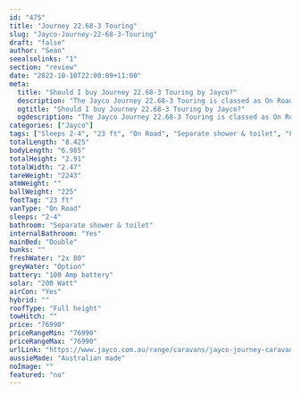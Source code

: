 ```yaml
---
id: "475"
title: "Journey 22.68-3 Touring"
slug: "Jayco-Journey-22-68-3-Touring"
draft: "false"
author: "Sean"
seealsolinks: "1"
section: "review"
date: "2022-10-10T22:00:09+11:00"
meta:
  title: "Should I buy Journey 22.68-3 Touring by Jayco?"
  description: "The Jayco Journey 22.68-3 Touring is classed as On Road, and sleeps 2-4 people. It is Australian made and comes in at 23 ft. It generally has Separate shower & toilet."
  ogtitle: "Should I buy Journey 22.68-3 Touring by Jayco?"
  ogdescription: "The Jayco Journey 22.68-3 Touring is classed as On Road, and sleeps 2-4 people. It is Australian made and comes in at 23 ft. It generally has Separate shower & toilet."
categories: ["Jayco"]
tags: ["Sleeps 2-4", "23 ft", "On Road", "Separate shower & toilet", "Full height", "70 - 80k", "Australian made"]
totalLength: "8.425"
bodyLength: "6.985"
totalHeight: "2.91"
totalWidth: "2.47"
tareWeight: "2243"
atmWeight: ""
ballWeight: "225"
footTag: "23 ft"
vanType: "On Road"
sleeps: "2-4"
bathroom: "Separate shower & toilet"
internalBathroom: "Yes"
mainBed: "Double"
bunks: ""
freshWater: "2x 80"
greyWater: "Option"
battery: "100 Amp battery"
solar: "200 Watt"
airCon: "Yes"
hybrid: ""
roofType: "Full height"
towHitch: ""
price: "76990"
priceRangeMin: "76990"
priceRangeMax: "76990"
urlLink: "https://www.jayco.com.au/range/caravans/jayco-journey-caravan/floor-plans/touring/journey-2268-3jy-my22"
aussieMade: "Australian made"
noImage: ""
featured: "no"
---
```

